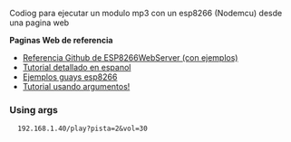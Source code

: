 Codiog para ejecutar un modulo mp3 con un esp8266 (Nodemcu) desde una pagina web

**Paginas Web de referencia**
- [Referencia Github de ESP8266WebServer (con ejemplos)](https://github.com/esp8266/Arduino/tree/master/libraries/ESP8266WebServer)
- [Tutorial detallado en espanol](https://www.luisllamas.es/como-emplear-el-esp8266-como-servidor/)
- [Ejemplos guays esp8266](https://github.com/luisllamasbinaburo/ESP8266-Examples)
- [Tutorial usando argumentos!](https://techtutorialsx.com/2016/10/22/esp8266-webserver-getting-query-parameters/)

### Using args
```
  192.168.1.40/play?pista=2&vol=30
```
